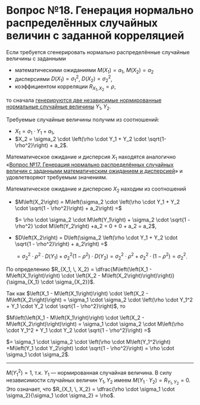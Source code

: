 # Вопрос №18. Генерация нормально распределённых случайных величин с заданной корреляцией

Если требуется сгенерировать нормально распределённые случайные величины с
заданными

- математическими ожиданиями $M\left(X_1\right) = a_1$,
  $M\left(X_2\right) = a_2$
- дисперсиями $D\left(X_1\right) = \sigma_1^2$,
  $D\left(X_2\right) = \sigma_2^2$,
- коэффициентом корреляции $R_{X_1, \, X_2} = \rho$,

то сначала
[генерируются две независимые нормированные нормальные случайные величины](./question-16.md)
$Y_1, Y_2$.

Требуемые случайные величины получим из соотношений:

- $X_1 = \sigma_1 \cdot Y_1 + a_1$,
- $X_2 = \sigma_2 \cdot \left(\rho \cdot Y_1 + Y_2 \cdot \sqrt{1-\rho^2}\right) + a_2$.

Математическое ожидание и дисперсия $X_1$ находятся аналогично
«[Вопрос №17. Генерация нормально распределённых случайных величин с заданными математическим ожиданием и дисперсией](./question-17.md)»
и удовлетворяют требуемым значениям.

Математическое ожидание и дисперсию $X_2$ находим из соотношений

- $M\left(X_2\right) = M\left(\sigma_2 \cdot \left(\rho \cdot Y_1 + Y_2 \cdot \sqrt{1 - \rho^2}\right) + a_2\right) =$

  $= \rho \cdot \sigma_2 \cdot M\left(Y_1\right) + \sigma_2 \cdot \sqrt{1 - \rho^2} \cdot M\left(Y_2\right) +a_2 = 0 + 0 + a_2 = a_2$,

- $D\left(X_2\right) = D\left(\sigma_2 \left(\rho \cdot Y_1 + Y_2 \cdot \sqrt{1 - \rho^2}\right) + a_2\right) =$

  $= \sigma_2^2 \cdot \rho^2 \cdot D\left(Y_1\right) + \sigma_2^2 \left(1 - \rho^2\right) \cdot D\left(Y_2\right) = \sigma_2^2 \cdot \rho^2 + \sigma_2^2 \cdot \left(1 - \rho^2\right) = \sigma_2^2$.

По определению
$R_{X_1, \, X_2} = \dfrac{M\left(\left(X_1 - M\left(X_1\right)\right) \cdot \left(X_2 - M\left(X_2\right)\right)\right)}{\sigma_{X_1} \cdot \sigma_{X_2}}$.

Так как
$\left(X_1 - M\left(X_1\right)\right) \cdot \left(X_2 - M\left(X_2\right)\right) = \sigma_1 \cdot \sigma_2 \cdot \left(\rho \cdot Y_1^2 + Y_1 \cdot Y_2 \cdot \sqrt{1 - \rho^2}\right)$,
то

$M\left(\left(X_1 - M\left(X_1\right)\right) \cdot \left(X_2 - M\left(X_2\right)\right)\right) = \sigma_1 \cdot \sigma_2 \cdot M\left(\rho \cdot Y_1^2 + Y_1 \cdot Y_2 \cdot \sqrt{1 - \rho^2}\right) =$

$= \sigma_1 \cdot \sigma_2 \cdot \left(\rho \cdot M\left(Y_1^2\right) +M\left(Y_1 \cdot Y_2\right) \cdot \sqrt{1 - \rho^2}\right) = \rho \cdot \sigma_1 \cdot \sigma_2$.

---

$M\left(Y_1^2\right) = 1$, т.к. $Y_1$ — нормированная случайная величина. В силу
независимости случайных величин $Y_1, Y_2$ имеем
$M\left(Y_1 \cdot Y_2\right) = R_{Y_1, \, Y_2} = 0$. Это означает, что
$R_{X_1, \, X_2} = \dfrac{\rho \cdot \sigma_1 \cdot \sigma_2}{\sigma_1 \cdot \sigma_2} = \rho$.
